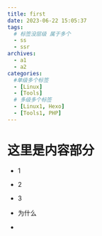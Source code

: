 ```yaml
---
title: first
date: 2023-06-22 15:05:37
tags: 
  # 标签没层级 属于多个
  - ss
  - ssr
archives:
  - a1
  - a2
categories:
  #单级多个标签
  - [Linux]
  - [Tools]
  # 多级多个标签
  - [Linux1, Hexo]
  - [Tools1, PHP]
---
```


# 这里是内容部分

- 1

- 2

- 3

- 为什么

- 
